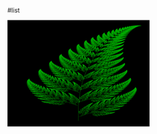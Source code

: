 #list

![](https://github.com/Neoofchina/Computational_Physics_SJTU_2018/blob/master/example/15a34f79275c597ef1a6db763337ba1b_t01732284a75d109c8e.png?raw=true)
